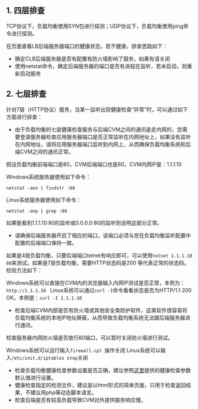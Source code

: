 ## 1. 四层排查

TCP协议下，负载均衡使用SYN包进行探测；UDP协议下，负载均衡使用ping命令进行探测。

在页面查看LB后端服务器端口的健康状态，若不健康，排查思路如下：

- 确定CLB后端服务器是否有配置有防火墙影响了服务，如果有请关闭 
- 使用netstat命令，确定后端服务器的端口是否有进程在监听，若未启动，则重新启动服务

## 2. 七层排查
针对7层（HTTP协议）服务，当某一监听出现健康检查“异常”时，可以通过如下方面进行排查：

- 由于负载均衡的七层健康检查服务与后端CVM之间的通讯是走内网的，您需要登录服务器检查应用服务器端口是否正常监听在内网地址上，如果没有监听在内网地址，请将应用服务器端口监听到内网上，从而确保负载均衡系统和后端CVM之间的通讯正常。

假设负载均衡前端端口是80，CVM后端端口也是80，CVM内网IP是：1.1.1.10

Windows系统服务器使用如下命令：

```
netstat -ano | findstr :80
```

Linux系统服务器使用如下命令：

```
netstat -anp | grep :80
```

如果能看到1.1.1.10:80的监听或0.0.0.0:80的监听则说明这部分正常。

- 请确保后端服务器开启了相应的端口，该端口必须与您在负载均衡监听配置中配置的后端端口保持一致。

如果是4层负载均衡，只要后端端口telnet有响应即可，可以使用`telnet 1.1.1.10 80`来测试。如果是7层负载均衡，需要HTTP状态码是200 等代表正常的状态码。检验方法如下：

Windows系统可以直接在CVM内的浏览器输入内网IP测试是否正常，本例为：`http://1.1.1.10`   
Linux系统可以通过`curl -I`命令看看状态是否为HTTP/1.1 200 OK，本例是：`curl -I 1.1.1.10`

- 检查后端CVM内部是否有防火墙或其他安全类防护软件，这类软件很容易将负载均衡系统的本地IP地址屏蔽，从而导致负载均衡系统无法跟后端服务器进行通讯。

检查服务器内网防火墙是否放行80端口，可以暂时关闭防火墙进行测试。

Windows系统可以运行输入`firewall.cpl `操作关闭
Linux系统可以输入`/etc/init.d/iptables stop`关闭

- 检查负载均衡健康检查参数设置是否正确，建议参照[这里](http://tcecqpoc.fsphere.cn/doc/product/214/%E5%8A%9F%E8%83%BD%E4%BB%8B%E7%BB%8D#2.2.-.E5.81.A5.E5.BA.B7.E6.A3.80.E6.9F.A5)提供的健康检查参数默认值进行设置。
- 健康检查指定的检测文件，建议是以html形式的简单页面，只用于检查返回结果，不建议用php等动态脚本语言。
- 检查后端是否有较高负载导致CVM对外提供服务响应慢。

